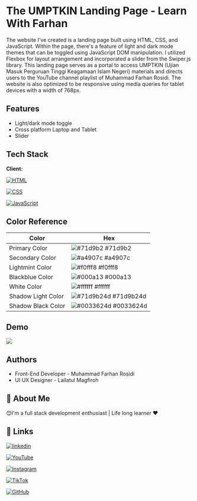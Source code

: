 
# The UMPTKIN Landing Page - Learn With Farhan

The website I've created is a landing page built using HTML, CSS, and JavaScript. Within the page, there's a feature of light and dark mode themes that can be toggled using JavaScript DOM manipulation. I utilized Flexbox for layout arrangement and incorporated a slider from the Swiper.js library. This landing page serves as a portal to access UMPTKIN (Ujian Masuk Perguruan Tinggi Keagamaan Islam Negeri) materials and directs users to the YouTube channel playlist of Muhammad Farhan Rosidi. The website is also optimized to be responsive using media queries for tablet devices with a width of 768px.

## Features

- Light/dark mode toggle
- Cross platform Laptop and Tablet
- Slider


## Tech Stack

**Client:**

[![HTML](https://img.shields.io/badge/HTML-FF0000?style=for-the-badge&logo=html5&logoColor=white)](#)

[![CSS](https://img.shields.io/badge/CSS-1572B6?style=for-the-badge&logo=css3&logoColor=white)](#)

[![JavaScript](https://img.shields.io/badge/JavaScript-F7DF1E?style=for-the-badge&logo=javascript&logoColor=black)](#)
## Color Reference

| Color             | Hex                                                                |
| ----------------- | ------------------------------------------------------------------ |
| Primary Color | ![#71d9b2](https://via.placeholder.com/10/71d9b2?text=+) #71d9b2 |
| Secondary Color | ![#a4907c](https://via.placeholder.com/10/a4907c?text=+) #a4907c |
| Lightmint Color | ![#f0fff8](https://via.placeholder.com/10/f0fff8?text=+) #f0fff8 |
| Blackblue Color | ![#000a13](https://via.placeholder.com/10/000a13?text=+) #000a13 |
| White Color | ![#ffffff](https://via.placeholder.com/10/ffffff?text=+) #ffffff |
| Shadow Light Color | ![#71d9b24d](https://via.placeholder.com/10/71d9b24d?text=+) #71d9b24d |
| Shadow Black Color | ![#0033624d](https://via.placeholder.com/10/0033624d?text=+) #0033624d |


## Demo

![](https://github.com/belajar-dasar-pemrograman-web/demo-landingpage-umptkin.gif)


## Authors

- Front-End Developer - Muhammad Farhan Rosidi
- UI UX Designer - Lailatul Magfiroh


## 🚀 About Me
😊I'm a full stack development enthusiast | Life long learner ❤️


## 🔗 Links
[![linkedin](https://img.shields.io/badge/linkedin-0A66C2?style=for-the-badge&logo=linkedin&logoColor=white)](https://www.linkedin.com/in/mfarhanrosidi/)

[![YouTube](https://img.shields.io/badge/YouTube-FF0000?style=for-the-badge&logo=youtube&logoColor=white)](https://www.youtube.com/c/MuhammadFarhanRosidi/)

[![Instagram](https://img.shields.io/badge/Instagram-E4405F?style=for-the-badge&logo=instagram&logoColor=white)](https://www.instagram.com/muhfarhanrosidi/)

[![TikTok](https://img.shields.io/badge/TikTok-000000?style=for-the-badge&logo=tiktok&logoColor=white)](https://www.tiktok.com/@farhokk/)

[![GitHub](https://img.shields.io/badge/GitHub-100000?style=for-the-badge&logo=github&logoColor=white)](https://github.com/MuhammadFarhanRosidi/)
